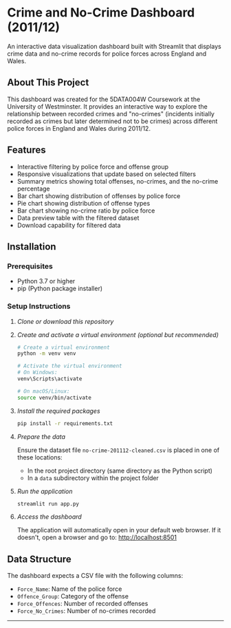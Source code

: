 
# Crime and No-Crime Dashboard (2011/12)

An interactive data visualization dashboard built with Streamlit that displays crime data and no-crime records for police forces across England and Wales.

## About This Project

This dashboard was created for the 5DATA004W Coursework at the University of Westminster. It provides an interactive way to explore the relationship between recorded crimes and "no-crimes" (incidents initially recorded as crimes but later determined not to be crimes) across different police forces in England and Wales during 2011/12.

## Features

- Interactive filtering by police force and offense group
- Responsive visualizations that update based on selected filters
- Summary metrics showing total offenses, no-crimes, and the no-crime percentage
- Bar chart showing distribution of offenses by police force
- Pie chart showing distribution of offense types
- Bar chart showing no-crime ratio by police force
- Data preview table with the filtered dataset
- Download capability for filtered data

## Installation

### Prerequisites

- Python 3.7 or higher
- pip (Python package installer)

### Setup Instructions

1. *Clone or download this repository*

2. *Create and activate a virtual environment (optional but recommended)*

   ```bash
   # Create a virtual environment
   python -m venv venv
   
   # Activate the virtual environment
   # On Windows:
   venv\Scripts\activate
   
   # On macOS/Linux:
   source venv/bin/activate
   ```

3. *Install the required packages*

   ```bash
   pip install -r requirements.txt
   ```

4. *Prepare the data*

   Ensure the dataset file `no-crime-201112-cleaned.csv` is placed in one of these locations:
   - In the root project directory (same directory as the Python script)
   - In a `data` subdirectory within the project folder

5. *Run the application*

   ```bash
   streamlit run app.py
   ```

6. *Access the dashboard*

   The application will automatically open in your default web browser. If it doesn't, open a browser and go to:
   [http://localhost:8501](http://localhost:8501)

## Data Structure

The dashboard expects a CSV file with the following columns:
- `Force_Name`: Name of the police force
- `Offence_Group`: Category of the offense
- `Force_Offences`: Number of recorded offenses
- `Force_No_Crimes`: Number of no-crimes recorded

---

